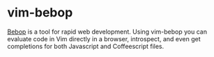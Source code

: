 vim-bebop
=========

[Bebop](https://github.com/zeekay/bebop) is a tool for rapid web development. Using vim-bebop you can evaluate code in Vim directly in a browser, introspect, and even get completions for both Javascript and Coffeescript files.
